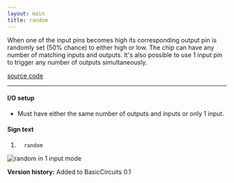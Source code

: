 ```yaml
---
layout: main
title: random
---
```


When one of the input pins becomes high its corresponding output pin is randomly set (50% chance) to either high or low.
The chip can have any number of matching inputs and outputs. It's also possible to use 1 input pin to trigger any number of outputs simultaneously.
 
[source code](https://github.com/eisental/BasicCircuits/blob/master/src/main/java/org/tal/basiccircuits/random.java)

* * *

#### I/O setup 
* Must have either the same number of outputs and inputs or only 1 input.

#### Sign text
1. `   random   `

![random in 1 input mode](/RedstoneChips/images/random.png "random in 1 input mode")

__Version history:__ Added to BasicCircuits 0.1